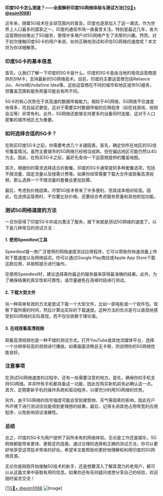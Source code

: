 **印度5G卡怎么测速？——全面解析印度5G网络体验与测试方法[[TG💪+ @esim1088](https://t.me/s/esim1088)]**

近年来，随着5G技术在全球范围内的普及，印度也逐渐加入了这一潮流。作为世界上人口最多的国家之一，印度的通信市场一直备受关注。特别是最近几年，各大运营商纷纷推出了5G服务，使得许多用户对5G网络产生了浓厚的兴趣。然而，对于初次接触印度5G卡的用户来说，如何正确地测试和评估5G网络的速度呢？本文将为你详细解答。

### 印度5G卡的基本信息

首先，让我们了解一下印度的5G卡是什么。印度的5G卡是由当地的电信运营商提供的SIM卡，支持最新的5G网络技术。目前，印度的主要运营商包括Reliance Jio、Airtel和Vodafone Idea等。这些运营商在不同的城市和地区提供5G服务，但覆盖范围和服务质量可能会有所不同。

5G卡的核心优势在于其高速的数据传输能力。相较于4G网络，5G网络不仅速度快得多，而且延迟更低，这对于需要实时数据传输的应用程序（如在线游戏、视频会议等）非常有利。此外，5G网络还能够支持更多的设备同时连接，这对于人口密集的城市地区尤为重要。

### 如何选择合适的5G卡？

在购买印度5G卡之前，你需要考虑几个关键因素。首先，确定你所在地区的5G信号覆盖情况。虽然主要城市的5G网络已经相当成熟，但在偏远地区可能仍然以4G为主。因此，在购买5G卡之前，最好先查询一下运营商提供的覆盖地图。

其次，根据你的需求选择适合的套餐。印度的5G卡通常提供多种套餐选项，包括不限流量、固定流量以及按需计费等。如果你经常需要下载大文件或观看高清视频，那么选择一个不限流量的套餐会更加划算。

最后，考虑到价格因素。尽管5G技术带来了许多便利，但其成本相对较高。因此，在选择运营商时，不仅要比较价格，还要综合考虑服务质量和其他附加功能。

### 测试5G网络速度的方法

一旦你获得了印度5G卡并成功激活了服务，接下来就是测试5G网络的速度了。以下是几种常见的测试方法：

#### 1. 使用Speedtest工具

Speedtest是一款广泛使用的网络速度测试应用程序，它可以帮助你快速测量上传和下载速度以及网络延迟。你可以通过Google Play商店或Apple App Store下载这款应用，并按照提示进行操作。

在使用Speedtest时，建议选择离你最近的服务器来获得最准确的结果。此外，为了确保结果的真实性和可靠性，请尽量避免在高峰时段进行测试。

#### 2. 下载大型文件

另一种简单有效的方法是尝试下载一个大型文件，比如一部电影或一个软件包。观察下载所需的时间，然后计算出实际的下载速度。这种方法的优点是可以直观地感受到5G网络的实际表现，而不仅仅依赖于理论值。

#### 3. 在线观看高清视频

观看高清视频也是一种不错的测试方式。打开YouTube或其他流媒体平台，选择一个分辨率较高的视频进行播放。如果画面流畅且无卡顿，则说明你的5G网络性能良好。

### 注意事项

在测试5G网络速度的过程中，还有一些需要注意的地方。首先，确保你的手机支持5G网络。并非所有手机都具备这一功能，因此在购买新机前务必确认这一点。其次，定期更新手机的操作系统和驱动程序，以便充分利用5G网络的优势。

另外，由于5G网络的信号强度可能会受到建筑物、天气等因素的影响，因此在户外环境下进行测试往往能得到更理想的结果。最后，记得关闭其他占用带宽的应用程序，以免影响测试准确性。

### 总结

总之，印度的5G卡为用户提供了前所未有的网络体验。无论是工作还是娱乐，5G网络都能带来更快、更稳定的连接。通过合理的选择和正确的测试方法，你可以更好地享受这项技术带来的好处。希望本文能帮助你更好地理解和利用印度的5G网络资源。

无论你是刚刚开始接触5G技术的新手，还是想要深入了解其潜力的老用户，都可以从这篇文章中获取有用的信息。如果你还有任何疑问或想分享自己的经验，欢迎随时留言交流！

[[TG💪+ @esim1088](https://t.me/s/esim1088) ![Image](https://i.postimg.cc/4NQfJmqS/Snipaste-2025-05-13-00-14-12.png)]